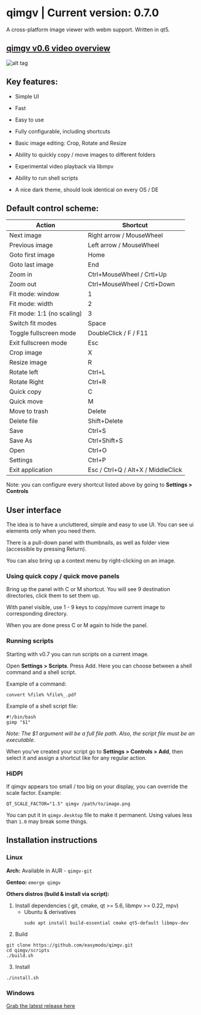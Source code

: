 qimgv | Current version: 0.7.0
=====
A cross-platform image viewer with webm support. Written in qt5.

## [qimgv v0.6 video overview](https://www.youtube.com/watch?v=AODRGCRPCpw)

![alt tag](https://i.imgur.com/prIficV.png)

## Key features:

- Simple UI

- Fast

- Easy to use

- Fully configurable, including shortcuts

- Basic image editing: Crop, Rotate and Resize

- Ability to quickly copy / move images to different folders

- Experimental video playback via libmpv

- Ability to run shell scripts

- A nice dark theme, should look identical on every OS / DE

## Default control scheme:

| Action  | Shortcut |
| ------------- | ------------- |
| Next image  | Right arrow / MouseWheel |
| Previous image  | Left arrow / MouseWheel |
| Goto first image  | Home |
| Goto last image  | End |
| Zoom in  | Ctrl+MouseWheel / Crtl+Up |
| Zoom out  | Ctrl+MouseWheel / Crtl+Down |
| Fit mode: window | 1 |
| Fit mode: width | 2 |
| Fit mode: 1:1 (no scaling) | 3 |
| Switch fit modes  | Space |
| Toggle fullscreen mode  | DoubleClick / F / F11 |
| Exit fullscreen mode | Esc |
| Crop image  | X |
| Resize image  | R |
| Rotate left  | Ctrl+L |
| Rotate Right  | Ctrl+R |
| Quick copy  | C |
| Quick move  | M |
| Move to trash | Delete |
| Delete file  | Shift+Delete |
| Save  | Ctrl+S |
| Save As  | Ctrl+Shift+S |
| Open | Ctrl+O |
| Settings  | Ctrl+P |
| Exit application | Esc / Ctrl+Q / Alt+X / MiddleClick |

Note: you can configure every shortcut listed above by going to __Settings > Controls__

## User interface

The idea is to have a uncluttered, simple and easy to use UI. You can see ui elements only when you need them.

There is a pull-down panel with thumbnails, as well as folder view (accessible by pressing Return).

You can also bring up a context menu by right-clicking on an image.

### Using quick copy / quick move panels

Bring up the panel with C or M shortcut. You will see 9 destination directories, click them to set them up.

With panel visible, use 1 - 9 keys to copy/move current image to corresponding directory.

When you are done press C or M again to hide the panel.

### Running scripts

Starting with v0.7 you can run scripts on a current image.

Open __Settings > Scripts__. Press Add. Here you can choose between a shell command and a shell script. 

Example of a command: 

`convert %file% %file%_.pdf`

Example of a shell script file: 
```
#!/bin/bash
gimp "$1"
```
_Note: The $1 argument will be a full file path. Also, the script file must be an executable._

When you've created your script go to __Settings > Controls > Add__, then select it and assign a shortcut like for any regular action.

### HiDPI

If qimgv appears too small / too big on your display, you can override the scale factor. Example:
```
QT_SCALE_FACTOR="1.5" qimgv /path/to/image.png
```
You can put it in `qimgv.desktop` file to make it permanent. Using values less than `1.0` may break some things.

## Installation instructions

### Linux

  __Arch:__ Available in AUR - `qimgv-git`
  
  __Gentoo:__ `emerge qimgv`
    
  __Others distros (build & install via script):__
  
  1. Install dependencies ( git, cmake, qt >= 5.6, libmpv >= 0.22, mpv)
     - Ubuntu & derivatives
		```
		sudo apt install build-essential cmake qt5-default libmpv-dev 
		```
  2. Build
```
git clone https://github.com/easymodo/qimgv.git
cd qimgv/scripts
./build.sh
```
  3. Install  
```
./install.sh
```

### Windows

  [Grab the latest release here](https://github.com/easymodo/qimgv/releases)
  
